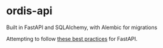 # ordis-api

Built in FastAPI and SQLAlchemy, with Alembic for migrations

Attempting to follow [these best practices](https://github.com/zhanymkanov/fastapi-best-practices) for FastAPI.
